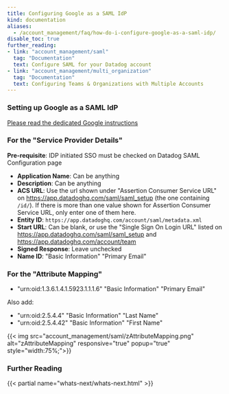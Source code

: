 ```yaml
---
title: Configuring Google as a SAML IdP
kind: documentation
aliases:
  - /account_management/faq/how-do-i-configure-google-as-a-saml-idp/
disable_toc: true
further_reading:
- link: "account_management/saml"
  tag: "Documentation"
  text: Configure SAML for your Datadog account
- link: "account_management/multi_organization"
  tag: "Documentation"
  text: Configuring Teams & Organizations with Multiple Accounts
---
```


### Setting up Google as a SAML IdP

[Please read the dedicated Google instructions][1]

### For the "Service Provider Details"

**Pre-requisite**: IDP initiated SSO must be checked on Datadog SAML Configuration page

* **Application Name**: Can be anything
* **Description**: Can be anything
* **ACS URL**: Use the url shown under "Assertion Consumer Service URL" on https://app.datadoghq.com/saml/saml_setup (the one containing `/id/`). If there is more than one value shown for Assertion Consumer Service URL, only enter one of them here.
* **Entity ID**:  `https://app.datadoghq.com/account/saml/metadata.xml`
* **Start URL**: Can be blank, or use the "Single Sign On Login URL" listed on https://app.datadoghq.com/saml/saml_setup and https://app.datadoghq.com/account/team
* **Signed Response**: Leave unchecked
* **Name ID**: "Basic Information" "Primary Email"

### For the "Attribute Mapping"

* "urn:oid:1.3.6.1.4.1.5923.1.1.1.6" "Basic Information" "Primary Email"

Also add:

* "urn:oid:2.5.4.4" "Basic Information" "Last Name"
* "urn:oid:2.5.4.42" "Basic Information" "First Name"

{{< img src="account_management/saml/zAttributeMapping.png" alt="zAttributeMapping" responsive="true" popup="true" style="width:75%;">}}

### Further Reading

{{< partial name="whats-next/whats-next.html" >}}

[1]: https://support.google.com/a/answer/7553768